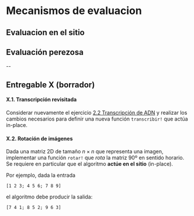 # Mecanismos de evaluacion

## Evaluacion en el sitio

## Evaluación perezosa

--

## Entregable X (borrador)

#### X.1. Transcripción revisitada

Considerar nuevamente el ejercicio [2.2 Transcripción de ADN](https://mforets.github.io/computacion-cientifica-en-julia/dev/Herramientas/Primeros_pasos_en_Julia/#.1.-Transcripci%C3%B3n-de-ADN) y realizar los cambios necesarios para definir una nueva función `transcribir!` que actúa in-place.

#### X.2. Rotación de imágenes

Dada una matriz 2D de tamaño $n \times n$ que representa una imagen, implementar una función `rotar!` que *rota* la matriz 90º en sentido horario. Se requiere en particular que el algoritmo **actúe en el sitio** (in-place).

Por ejemplo, dada la entrada 

```@example
[1 2 3; 4 5 6; 7 8 9]
```
el algoritmo debe producir la salida:
```@example
[7 4 1; 8 5 2; 9 6 3]
```

